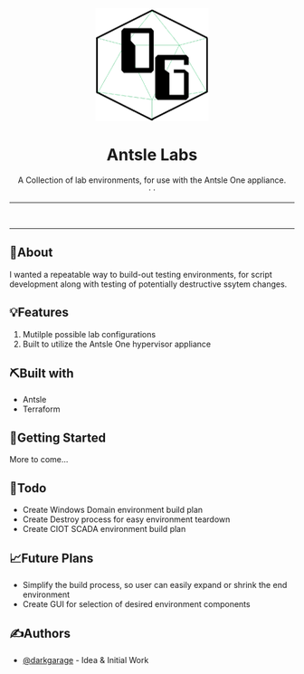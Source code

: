 <div align="center">

<!-- Add your project logo if you have any -->
<img width=200px height=200px src="images/DG_Logo.png" alt="Project logo">

</div>

<h1 align="center">Antsle Labs</h1>

 <p align="center">
 	<!-- Add your tagline or very short intro of your project -->
    A Collection of lab environments, for use with the Antsle One appliance.
    <br />
	<!-- Add your project live demo link here 
    <a href="https://github.com/DeeshanSharma/readme-template">View Demo</a> -->
    ·
	<!-- Add you issue link here 
    <a href="https://github.com/DeeshanSharma/readme-template/issues">Report Bug</a> -->
    ·
	<!-- Add you issue/discussion link here too 
    <a href="https://github.com/DeeshanSharma/readme-template/issues">Request Feature</a> -->
  </p>

<div align="center">

<!-- Use Shields website (link in acknowledgement section) to generate these for your repo or just replace the links here with yours 

[![Status](https://img.shields.io/badge/Project_Name-Live-success?style=for-the-badge)](https://your-live-project-link.com)
![Status](https://img.shields.io/badge/status-active-success.svg?style=for-the-badge)
[![GitHub issues](https://img.shields.io/github/issues/DeeshanSharma/readme-template?style=for-the-badge)](https://github.com/DeeshanSharma/readme-template/issues)
[![GitHub forks](https://img.shields.io/github/forks/DeeshanSharma/readme-template?style=for-the-badge)](https://github.com/DeeshanSharma/readme-template/network)
[![GitHub stars](https://img.shields.io/github/stars/DeeshanSharma/readme-template?style=for-the-badge)](https://github.com/DeeshanSharma/readme-template/stargazers)
![GitHub pull requests](https://img.shields.io/github/issues-pr/DeeshanSharma/readme-template?style=for-the-badge)
[![GitHub license](https://img.shields.io/github/license/DeeshanSharma/readme-template?style=for-the-badge)](https://github.com/DeeshanSharma/readme-template)
-->

</div>

<hr />
<br />

<div align="center">

<!-- Add your project demo gif here -->

<!-- ![Project Demo Gif](https://media.giphy.com/media/26tn33aiTi1jkl6H6/giphy.gif) -->

</div>

<!-- You may write notes in your readme this way if you want to, it looks good and also different from other text -->

<!-- >> _**NOTE:** Make sure you include a demo gif of your project (very important) because the reviewer may or may not have time to visit your live project so watching this he/she will get a sneak peak to the project and may visit it later._ -->

<hr />

<!-- <p align="center">Enter your project's introduction here, what it is about, what are the main things used in here for eg: React JS Firebase, how much time it took you to build this, anything special viewer must know</p> -->

## 🧐About

I wanted a repeatable way to build-out testing environments, for script development along with testing of potentially destructive ssytem changes.


## 💡Features

1. Mutilple possible lab configurations
2. Built to utilize the Antsle One hypervisor appliance


## ⛏️Built with

-   Antsle
-   Terraform


## 🏁Getting Started

More to come...


<!-- ## 📚Prerequisite

-   Antsle Appliance
-   Terraform VM

### 🧰Installation

Step by step methods to guide the reader how to setup local dev environment for eg:

1. Clone this repo
1. Install all the dependencies

    ```bash
    yarn
    ```

1. Tweak the code
1. Run on local server

    ```bash
    yarn start
    ```

## 🚀Deployment

List all the steps to deploy the local copy of the project and make it live for eg:

1. Create a new repo
1. Push your code to it
1. Create New Project on your [Vercel Dashboard](https://vercel.com/dashboard)
1. Import your Git Repository
1. After successful import, changes made to the Production Branch (commonly "main/master") will be a Production Deployment and rest all branches will generate Preview Deployments.
1. Once deployed, you will get a URL for your live app, such as: `https://xyz.vercel.app` -->

## 📝Todo

-   Create Windows Domain environment build plan
-   Create Destroy process for easy environment teardown
-   Create CIOT SCADA environment build plan


## 📈Future Plans

-   Simplify the build process, so user can easily expand or shrink the end environment
-   Create GUI for selection of desired environment components


<!-- ## 🎈Usage

Mention how your project could be used and take its advantage or you can include additional screenshots, code examples or anything relevant -->

## ✍️Authors

<!-- Add links to all the authors profile here OPTIONAL: You can mention what they did as well -->

-   [@darkgarage](https://github.com/darkgarage) - Idea & Initial Work

<!-- ## 📖Contributing

**_"In real open source, you have the right to control your own destiny."_** _- Linus Torvalds_

Contributions are what make the open source community an amazing place. Any contributions you make are **greatly appreciated**.

OPTIONAL: Add links to CONTRIBUTING file and CODE OF CONDUCT file if you have them.

## 📢Contributors

It is good to give credit to your contributors as they have given their precious time working on your project so list their name with contact details for eg: -->

<!-- Add links to all the contributors profile here 

-   [@DeeshanSharma](https://www.github.com/DeeshanSharma)

## 💳License

<!-- Mention your project licence here and also link to that file 

Distributed under the MIT License. See [`LICENSE`](LICENCE) for more information.

## 🧬Resources

List all the articles, videos or docs you referred while building this project for eg:

<!-- Add links to all the resources you followed or referred to 

-   [Axios Docs](https://axios-http.com/docs/intro)
-   [Material-UI Docs](https://material-ui.com/getting-started/installation)
-   [Deploy CRA using Vercel Article](https://vercel.com/guides/deploying-react-with-vercel-cra)

## 🎉Acknowledgement

Acknowledge all whose code you used, or took inspiration from or mention any websites you used in the development for eg:

-   [Shields](https://shields.io)
-   [Choose License for your Project](https://choosealicense.com)

## 👋End Note

Did I missed something..? or you have any idea which could be added and will make it better, feel free to contribute I will definitely add that.

Star this Template Repo so that you don't miss it and avoid Googling again, and next time you create new repo use this template and save some time and invest that somewhere else.

I have added comments to the source code of this file to guide you through and help you.

Also you can find a blank template with only comments and no data to start with and refer to this one if you stuck somewhere. -->